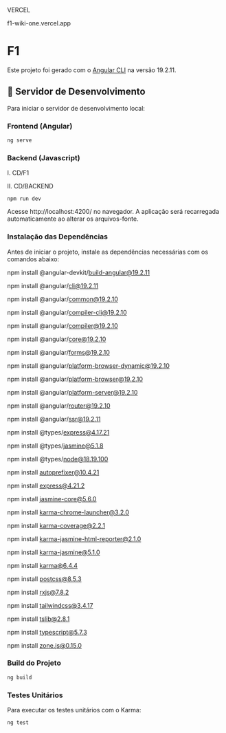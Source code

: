 VERCEL

f1-wiki-one.vercel.app

# F1

Este projeto foi gerado com o [Angular CLI](https://github.com/angular/angular-cli) na versão 19.2.11.

## 🚀 Servidor de Desenvolvimento

Para iniciar o servidor de desenvolvimento local:

### Frontend (Angular)
```bash
ng serve
```

### Backend (Javascript)

I. CD/F1

II. CD/BACKEND

```
npm run dev
```

Acesse http://localhost:4200/ no navegador. A aplicação será recarregada automaticamente ao alterar os arquivos-fonte.

###  Instalação das Dependências
Antes de iniciar o projeto, instale as dependências necessárias com os comandos abaixo:

npm install @angular-devkit/build-angular@19.2.11

npm install @angular/cli@19.2.11

npm install @angular/common@19.2.10

npm install @angular/compiler-cli@19.2.10

npm install @angular/compiler@19.2.10

npm install @angular/core@19.2.10

npm install @angular/forms@19.2.10

npm install @angular/platform-browser-dynamic@19.2.10

npm install @angular/platform-browser@19.2.10

npm install @angular/platform-server@19.2.10

npm install @angular/router@19.2.10

npm install @angular/ssr@19.2.11

npm install @types/express@4.17.21

npm install @types/jasmine@5.1.8

npm install @types/node@18.19.100

npm install autoprefixer@10.4.21

npm install express@4.21.2

npm install jasmine-core@5.6.0

npm install karma-chrome-launcher@3.2.0

npm install karma-coverage@2.2.1

npm install karma-jasmine-html-reporter@2.1.0

npm install karma-jasmine@5.1.0

npm install karma@6.4.4

npm install postcss@8.5.3

npm install rxjs@7.8.2

npm install tailwindcss@3.4.17

npm install tslib@2.8.1

npm install typescript@5.7.3

npm install zone.js@0.15.0


###  Build do Projeto

```Bash
ng build
```

###  Testes Unitários

Para executar os testes unitários com o Karma:
```Bash
ng test
```

